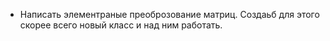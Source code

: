 - Написать элементраные преоброзование матриц. Создаьб для этого скорее всего новый класс и над ним работать. 